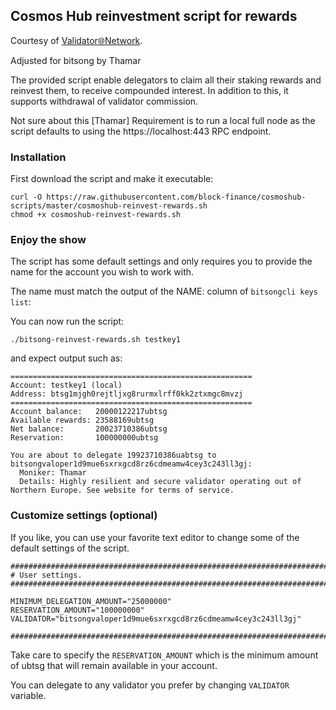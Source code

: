 ## Cosmos Hub reinvestment script for rewards

Courtesy of [Validator🌐Network](https://validator.network).

Adjusted for bitsong by Thamar

The provided script enable delegators to claim all their staking rewards and reinvest them, to receive compounded interest. In addition to this, it supports withdrawal of validator commission.

Not sure about this [Thamar] Requirement is to run a local full node as the script defaults to using the https://localhost:443 RPC endpoint.


### Installation

First download the script and make it executable:
```
curl -O https://raw.githubusercontent.com/block-finance/cosmoshub-scripts/master/cosmoshub-reinvest-rewards.sh
chmod +x cosmoshub-reinvest-rewards.sh
```

### Enjoy the show

The script has some default settings and only requires you to provide the name for the account you wish to work with.

The name must match the output of the NAME: column of `bitsongcli keys list`:  

You can now run the script:
```
./bitsong-reinvest-rewards.sh testkey1
```

and expect output such as:

```
======================================================
Account: testkey1 (local)
Address: btsg1mjgh0rejtljxg8rurmxlrff0kk2ztxmgc8mvzj
======================================================
Account balance:   20000122217ubtsg
Available rewards: 23588169ubtsg
Net balance:       20023710386ubtsg
Reservation:       100000000ubtsg

You are about to delegate 19923710386uabtsg to bitsongvaloper1d9mue6sxrxgcd8rz6cdmeamw4cey3c243ll3gj:
  Moniker: Thamar
  Details: Highly resilient and secure validator operating out of Northern Europe. See website for terms of service.
```

### Customize settings (optional)
If you like, you can use your favorite text editor to change some of the default settings of the script.

```
##############################################################################
# User settings.
##############################################################################

MINIMUM_DELEGATION_AMOUNT="25000000"
RESERVATION_AMOUNT="100000000"
VALIDATOR="bitsongvaloper1d9mue6sxrxgcd8rz6cdmeamw4cey3c243ll3gj"

##############################################################################
```

Take care to specify the `RESERVATION_AMOUNT` which is the minimum amount of ubtsg that will remain available in your account.

You can delegate to any validator you prefer by changing `VALIDATOR` variable.
